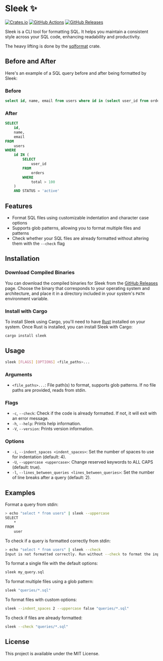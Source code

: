 # Sleek ✨

[![Crates.io](https://img.shields.io/crates/v/sleek.svg)](https://crates.io/crates/sleek)
[![GitHub Actions](https://github.com/nrempel/sleek/actions/workflows/rust.yml/badge.svg)](https://github.com/nrempel/sleek/actions)
[![GitHub Releases](https://img.shields.io/github/release/nrempel/sleek.svg)](https://github.com/nrempel/sleek/releases)

Sleek is a CLI tool for formatting SQL. It helps you maintain a consistent style
across your SQL code, enhancing readability and productivity.

The heavy lifting is done by the
[sqlformat](https://github.com/shssoichiro/sqlformat-rs) crate.

## Before and After

Here's an example of a SQL query before and after being formatted by Sleek:

### Before

```sql
select id, name, email from users where id in (select user_id from orders where total > 100) and status = 'active'
```

### After

```sql
SELECT
    id,
    name,
    email
FROM
    users
WHERE
    id IN (
        SELECT
            user_id
        FROM
            orders
        WHERE
            total > 100
    )
    AND STATUS = 'active'
```

## Features

- Format SQL files using customizable indentation and character case options
- Supports glob patterns, allowing you to format multiple files and patterns
- Check whether your SQL files are already formatted without altering them with
  the `--check` flag

## Installation

### Download Compiled Binaries

You can download the compiled binaries for Sleek from the
[GitHub Releases](https://github.com/nrempel/sleek/releases) page. Choose the
binary that corresponds to your operating system and architecture, and place it
in a directory included in your system's `PATH` environment variable.

### Install with Cargo

To install Sleek using Cargo, you'll need to have
[Rust](https://www.rust-lang.org/tools/install) installed on your system. Once
Rust is installed, you can install Sleek with Cargo:

```bash
cargo install sleek
```

## Usage

```bash
sleek [FLAGS] [OPTIONS] <file_paths>...
```

### Arguments

- `<file_paths>...`: File path(s) to format, supports glob patterns. If no file
  paths are provided, reads from stdin.

### Flags

- `-c`, `--check`: Check if the code is already formatted. If not, it will exit
  with an error message.
- `-h`, `--help`: Prints help information.
- `-V`, `--version`: Prints version information.

### Options

- `-i`, `--indent_spaces <indent_spaces>`: Set the number of spaces to use for
  indentation (default: 4).
- `-U`, `--uppercase <uppercase>`: Change reserved keywords to ALL CAPS
  (default: true).
- `-l`, `--lines_between_queries <lines_between_queries>`: Set the number of
  line breaks after a query (default: 2).

## Examples

Format a query from stdin:

```bash
> echo "select * from users" | sleek --uppercase
SELECT
    *
FROM
    user
```

To check if a query is formatted correctly from stdin:

```bash
> echo "select * from users" | sleek --check
Input is not formatted correctly. Run without --check to format the input.
```

To format a single file with the default options:

```bash
sleek my_query.sql
```

To format multiple files using a glob pattern:

```bash
sleek "queries/*.sql"
```

To format files with custom options:

```bash
sleek --indent_spaces 2 --uppercase false "queries/*.sql"
```

To check if files are already formatted:

```bash
sleek --check "queries/*.sql"
```

## License

This project is available under the MIT License.
